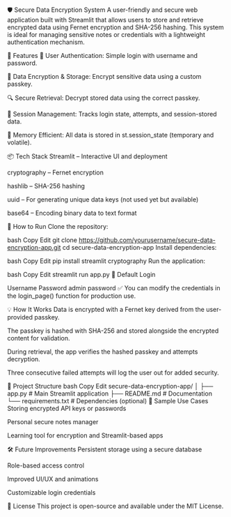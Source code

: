 🛡️ Secure Data Encryption System
A user-friendly and secure web application built with Streamlit that allows users to store and retrieve encrypted data using Fernet encryption and SHA-256 hashing. This system is ideal for managing sensitive notes or credentials with a lightweight authentication mechanism.

🔧 Features
🔐 User Authentication: Simple login with username and password.

📝 Data Encryption & Storage: Encrypt sensitive data using a custom passkey.

🔍 Secure Retrieval: Decrypt stored data using the correct passkey.

🔄 Session Management: Tracks login state, attempts, and session-stored data.

🧠 Memory Efficient: All data is stored in st.session_state (temporary and volatile).

📦 Tech Stack
Streamlit – Interactive UI and deployment

cryptography – Fernet encryption

hashlib – SHA-256 hashing

uuid – For generating unique data keys (not used yet but available)

base64 – Encoding binary data to text format

🚀 How to Run
Clone the repository:

bash
Copy
Edit
git clone https://github.com/yourusername/secure-data-encryption-app.git
cd secure-data-encryption-app
Install dependencies:

bash
Copy
Edit
pip install streamlit cryptography
Run the application:

bash
Copy
Edit
streamlit run app.py
🔐 Default Login

Username	Password
admin	password
✅ You can modify the credentials in the login_page() function for production use.

💡 How It Works
Data is encrypted with a Fernet key derived from the user-provided passkey.

The passkey is hashed with SHA-256 and stored alongside the encrypted content for validation.

During retrieval, the app verifies the hashed passkey and attempts decryption.

Three consecutive failed attempts will log the user out for added security.

📁 Project Structure
bash
Copy
Edit
secure-data-encryption-app/
│
├── app.py           # Main Streamlit application
├── README.md        # Documentation
└── requirements.txt # Dependencies (optional)
🧪 Sample Use Cases
Storing encrypted API keys or passwords

Personal secure notes manager

Learning tool for encryption and Streamlit-based apps

🛠️ Future Improvements
Persistent storage using a secure database

Role-based access control

Improved UI/UX and animations

Customizable login credentials

📝 License
This project is open-source and available under the MIT License.
